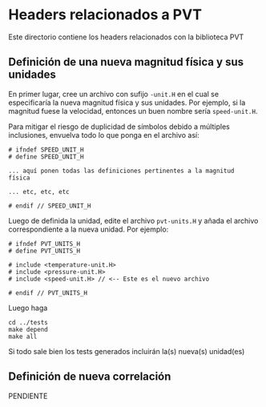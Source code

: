 # Headers relacionados a PVT

Este directorio contiene los headers relacionados con la biblioteca PVT

## Definición de una nueva magnitud física y sus unidades

En primer lugar, cree un archivo con sufijo `-unit.H` en el cual se
especificaría la nueva magnitud física y sus unidades. Por ejemplo, si
la magnitud fuese la velocidad, entonces un buen nombre sería
`speed-unit.H`.

Para mitigar el riesgo de duplicidad de símbolos debido a múltiples
inclusiones, envuelva todo lo que ponga en el archivo así:

	# ifndef SPEED_UNIT_H
	# define SPEED_UNIT_H

	... aquí ponen todas las definiciones pertinentes a la magnitud
    física
	
	... etc, etc, etc
	
	# endif // SPEED_UNIT_H
	
Luego de definida la unidad, edite el archivo `pvt-units.H` y añada el
archivo correspondiente a la nueva unidad. Por ejemplo:

    # ifndef PVT_UNITS_H
    # define PVT_UNITS_H

    # include <temperature-unit.H>
    # include <pressure-unit.H>
	# include <speed-unit.H> // <-- Este es el nuevo archivo

    # endif // PVT_UNITS_H

Luego haga 

	cd ../tests
	make depend
	make all
	
Si todo sale bien los tests generados incluirán la(s) nueva(s)
unidad(es) 

## Definición de nueva correlación

PENDIENTE
